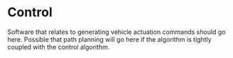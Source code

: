 # Control
Software that relates to generating vehicle actuation commands should go here. Possible that path planning will go here if the algorithm is tightly coupled with the control algorithm.
